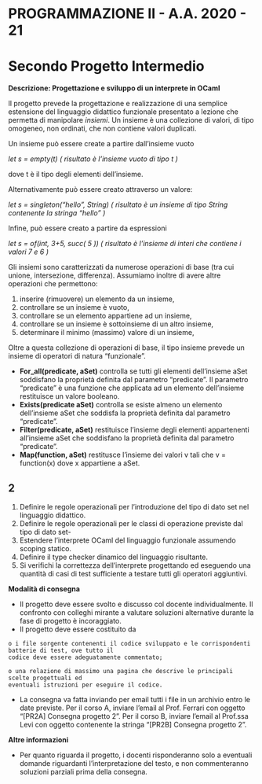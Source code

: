 # PROGRAMMAZIONE II - A.A. 2020 - 21

# Secondo Progetto Intermedio

**Descrizione: Progettazione e sviluppo di un interprete in OCaml**

Il progetto prevede la progettazione e realizzazione di una semplice estensione del linguaggio didattico
funzionale presentato a lezione che permetta di manipolare _insiemi_. Un insieme è una collezione di valori,
di tipo omogeneo, non ordinati, che non contiene valori duplicati.

Un insieme può essere create a partire dall’insieme vuoto

**let s = empty(t)
(* risultato è l’insieme vuoto di tipo t *)**

dove t è il tipo degli elementi dell’insieme.

Alternativamente può essere creato attraverso un valore:

**let s = singleton(“hello”, String)
(* risultato è un insieme di tipo String contenente la stringa “hello” *)**

Infine, può essere creato a partire da espressioni

**let s = of(int, 3+5, succ( 5 ))
(* risultato è l’insieme di interi che contiene i valori 7 e 6 *)**

Gli insiemi sono caratterizzati da numerose operazioni di base (tra cui unione,
intersezione, differenza). Assumiamo inoltre di avere altre operazioni che
permettono:

1. inserire (rimuovere) un elemento da un insieme,
2. controllare se un insieme è vuoto,
3. controllare se un elemento appartiene ad un insieme,
4. controllare se un insieme è sottoinsieme di un altro insieme,
5. determinare il minimo (massimo) valore di un insieme,

Oltre a questa collezione di operazioni di base, il tipo insieme prevede un
insieme di operatori di natura “funzionale”.

- **For_all(predicate, aSet)** controlla se tutti gli elementi dell’insieme aSet
    soddisfano la proprietà definita dal parametro “predicate”. Il parametro
    “predicate” è una funzione che applicata ad un elemento dell’insieme
    restituisce un valore booleano.
- **Exists(predicate aSet)** controlla se esiste almeno un elemento dell’insieme
    aSet che soddisfa la proprietà definita dal parametro “predicate”.
- **Filter(predicate, aSet)** restituisce l’insieme degli elementi appartenenti
    all’insieme aSet che soddisfano la proprietà definita dal parametro
    “predicate”.
- **Map(function, aSet)** restitusce l’insieme dei valori v tali che v =
    function(x) dove x appartiene a aSet.


## 2

1. Definire le regole operazionali per l’introduzione del tipo di dato set nel linguaggio didattico.
2. Definire le regole operazionali per le classi di operazione previste dal tipo di dato set-
3. Estendere l’interprete OCaml del linguaggio funzionale assumendo scoping statico.
4. Definire il type checker dinamico del linguaggio risultante.
5. Si verifichi la correttezza dell’interprete progettando ed eseguendo una quantità di casi di test
    sufficiente a testare tutti gli operatori aggiuntivi.

**Modalità di consegna**

- Il progetto deve essere svolto e discusso col docente individualmente. Il confronto con colleghi
    mirante a valutare soluzioni alternative durante la fase di progetto è incoraggiato.
- Il progetto deve essere costituito da

```
o i file sorgente contenenti il codice sviluppato e le corrispondenti batterie di test, ove tutto il
codice deve essere adeguatamente commentato;
```
```
o una relazione di massimo una pagina che descrive le principali scelte progettuali ed
eventuali istruzioni per eseguire il codice.
```
- La consegna va fatta inviando per email tutti i file in un archivio entro le date previste. Per il corso
    A, inviare l’email al Prof. Ferrari con oggetto “[PR2A] Consegna progetto 2”. Per il corso B, inviare
    l’email al Prof.ssa Levi con oggetto contenente la stringa “[PR2B] Consegna progetto 2”.

**Altre informazioni**

- Per quanto riguarda il progetto, i docenti risponderanno solo a eventuali domande riguardanti
    l’interpretazione del testo, e non commenteranno soluzioni parziali prima della consegna.



